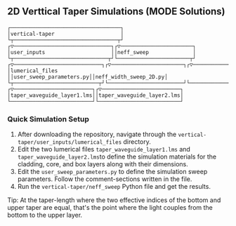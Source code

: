 ## 2D Verttical Taper Simulations (MODE Solutions)

    ┌───────────────────────────────────┐                                            
    │vertical-taper                     │                                            
    └┬─────────────────────────────────┬┘                                            
    ┌▽───────────────────────────────┐┌▽───────────────────────┐                     
    │user_inputs                     ││neff_sweep              │                     
    └┬──────────────────────────────┬┘└───────────────────────┬┘                     
    ┌▽────────────────────────────┐┌▽───────────────────────┐┌▽─────────────────────┐
    │lumerical_files              ││user_sweep_parameters.py││neff_width_sweep_2D.py│
    └┬───────────────────────────┬┘└────────────────────────┘└──────────────────────┘
    ┌▽─────────────────────────┐┌▽─────────────────────────┐                         
    │taper_waveguide_layer1.lms││taper_waveguide_layer2.lms│                         
    └──────────────────────────┘└──────────────────────────┘

### Quick Simulation Setup

1. After downloading the repository, navigate through the `vertical-taper/user_inputs/lumerical_files` directory.
2. Edit the two lumerical files `taper_waveguide_layer1.lms` and `taper_waveguide_layer2.lms`to define the simulation materials for the cladding, core, and box layers along with their dimensions. 
3. Edit the `user_sweep_parameters.py` to define the simulation sweep parameters. Follow the comment-sections written in the file.
4. Run the `vertical-taper/neff_sweep` Python file and get the results.



Tip: At the taper-length where the two effective indices of the bottom and upper taper are equal, that's the point where the light couples from the bottom to the upper layer.

